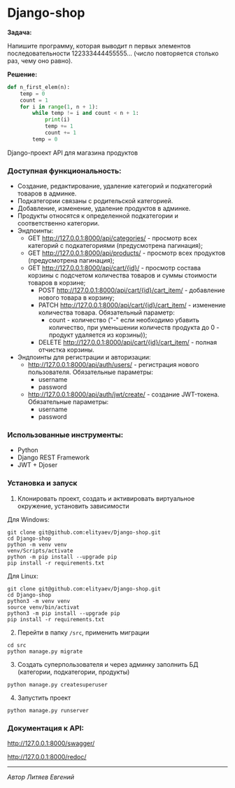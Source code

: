 # Django-shop

__Задача:__ 

Напишите программу, которая выводит n первых элементов последовательности 122333444455555… 
(число повторяется столько раз, чему оно равно).

__Решение:__
```Python
def n_first_elem(n):
    temp = 0
    count = 1
    for i in range(1, n + 1):
        while temp != i and count < n + 1:
            print(i)
            temp += 1
            count += 1
        temp = 0
```

Django-проект API для магазина продуктов

### Доступная функциональность:

* Создание, редактирование, удаление категорий и подкатегорий товаров в админке.
* Подкатегории связаны с родительской категорией.
* Добавление, изменение, удаление продуктов в админке.
* Продукты относятся к определенной подкатегории и соответственно категории.
* Эндпоинты: 
  * GET http://127.0.0.1:8000/api/categories/ - просмотр всех категорий 
  с подкатегориями (предусмотрена пагинация);
  * GET http://127.0.0.1:8000/api/products/ - просмотр всех продуктов 
  (предусмотрена пагинация);
  * GET http://127.0.0.1:8000/api/cart/{id}/ - просмотр состава корзины с 
  подсчетом количества товаров и суммы стоимости товаров в корзине;
    * POST http://127.0.0.1:8000/api/cart/{id}/cart_item/ - добавление 
    нового товара в корзину;
    * PATCH http://127.0.0.1:8000/api/cart/{id}/cart_item/ - изменение количества товара. 
    Обязательный параметр: 
      * count - количество ("-" если необходимо убавить количество, при уменьшении 
      количеств продукта до 0 - продукт удаляется из корзины));
    * DELETE http://127.0.0.1:8000/api/cart/{id}/cart_item/ - полная отчистка корзины.
* Эндпоинты для регистрации и авторизации:
  * http://127.0.0.1:8000/api/auth/users/ - регистрация нового пользователя. 
  Обязательные параметры: 
    * username
    * password
  * http://127.0.0.1:8000/api/auth/jwt/create/ - создание JWT-токена. 
  Обязательные параметры: 
    * username
    * password

### Использованные инструменты:

* Python
* Django REST Framework
* JWT + Djoser

### Установка и запуск

1. Клонировать проект, создать и активировать виртуальное окружение, установить
зависимости

Для Windows:

```shell
git clone git@github.com:elityaev/Django-shop.git
cd Django-shop
python -m venv venv
venv/Scripts/activate
python -m pip install --upgrade pip
pip install -r requirements.txt
```
Для Linux:

```shell
git clone git@github.com:elityaev/Django-shop.git
cd Django-shop
python3 -m venv venv
source venv/bin/activat
python3 -m pip install --upgrade pip
pip install -r requirements.txt
```
2. Перейти в папку ```/src```, применить миграции 
```shell
cd src
python manage.py migrate
```
3. Создать суперпользователя и через админку заполнить БД (категории, подкатегории, продукты)
```shell
python manage.py createsuperuser
```
4. Запустить проект
```shell
python manage.py runserver
```
### Документация к API:

http://127.0.0.1:8000/swagger/

http://127.0.0.1:8000/redoc/

----
_Автор Литяев Евгений_

    
